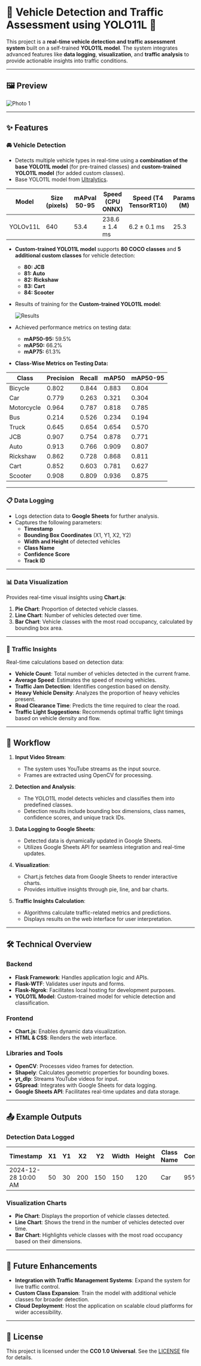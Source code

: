 # 🚗 **Vehicle Detection and Traffic Assessment using YOLO11L** 🚦

This project is a **real-time vehicle detection and traffic assessment system** built on a self-trained **YOLO11L model**. The system integrates advanced features like **data logging**, **visualization**, and **traffic analysis** to provide actionable insights into traffic conditions.

---

## 🖼️ **Preview**
![Photo 1](static/photo1.png)

---

## ✨ **Features**

### 🚘 **Vehicle Detection**
- Detects multiple vehicle types in real-time using a **combination of the base YOLO11L model** (for pre-trained classes) and **custom-trained YOLO11L model** (for added custom classes).
- Base YOLO11L model from [Ultralytics](https://www.ultralytics.com/).

| **Model**    | **Size (pixels)** | **mAPval 50-95** | **Speed (CPU ONNX)** | **Speed (T4 TensorRT10)** | **Params (M)** | **FLOPs (B)** |
|--------------|-------------------|------------------|-----------------------|---------------------------|----------------|---------------|
| YOLOv11L     | 640               | 53.4             | 238.6 ± 1.4 ms        | 6.2 ± 0.1 ms              | 25.3           | 86.9          |

- **Custom-trained YOLO11L model** supports **80 COCO classes** and **5 additional custom classes** for vehicle detection:
  - **80: JCB**
  - **81: Auto**
  - **82: Rickshaw**
  - **83: Cart**
  - **84: Scooter**
  
- Results of training for the **Custom-trained YOLO11L model**:
  
  ![Results](model/results.png)
  
- Achieved performance metrics on testing data:
  - **mAP50-95:** 59.5%
  - **mAP50:** 66.2%
  - **mAP75:** 61.3%

- **Class-Wise Metrics on Testing Data:**

| **Class**     | **Precision** | **Recall** | **mAP50** | **mAP50-95** |
|---------------|---------------|------------|-----------|--------------|
| Bicycle       | 0.802         | 0.844      | 0.883     | 0.804        |
| Car           | 0.779         | 0.263      | 0.321     | 0.304        |
| Motorcycle    | 0.964         | 0.787      | 0.818     | 0.785        |
| Bus           | 0.214         | 0.526      | 0.234     | 0.194        |
| Truck         | 0.645         | 0.654      | 0.654     | 0.570        |
| JCB           | 0.907         | 0.754      | 0.878     | 0.771        |
| Auto          | 0.913         | 0.766      | 0.909     | 0.807        |
| Rickshaw      | 0.862         | 0.728      | 0.868     | 0.811        |
| Cart          | 0.852         | 0.603      | 0.781     | 0.627        |
| Scooter       | 0.908         | 0.809      | 0.936     | 0.875        |


---

### 📋 **Data Logging**
- Logs detection data to **Google Sheets** for further analysis.
- Captures the following parameters:
  - **Timestamp**
  - **Bounding Box Coordinates** (X1, Y1, X2, Y2)
  - **Width and Height** of detected vehicles
  - **Class Name**
  - **Confidence Score**
  - **Track ID**

---

### 📊 **Data Visualization**
Provides real-time visual insights using **Chart.js**:
1. **Pie Chart**: Proportion of detected vehicle classes.
2. **Line Chart**: Number of vehicles detected over time.
3. **Bar Chart**: Vehicle classes with the most road occupancy, calculated by bounding box area.

---

### 🚦 **Traffic Insights**
Real-time calculations based on detection data:
- **Vehicle Count**: Total number of vehicles detected in the current frame.
- **Average Speed**: Estimates the speed of moving vehicles.
- **Traffic Jam Detection**: Identifies congestion based on density.
- **Heavy Vehicle Density**: Analyzes the proportion of heavy vehicles present.
- **Road Clearance Time**: Predicts the time required to clear the road.
- **Traffic Light Suggestions**: Recommends optimal traffic light timings based on vehicle density and flow.

---

## 🔄 **Workflow**

1. **Input Video Stream**:
   - The system uses YouTube streams as the input source.
   - Frames are extracted using OpenCV for processing.

2. **Detection and Analysis**:
   - The YOLO11L model detects vehicles and classifies them into predefined classes.
   - Detection results include bounding box dimensions, class names, confidence scores, and unique track IDs.

3. **Data Logging to Google Sheets**:
   - Detected data is dynamically updated in Google Sheets.
   - Utilizes Google Sheets API for seamless integration and real-time updates.

4. **Visualization**:
   - Chart.js fetches data from Google Sheets to render interactive charts.
   - Provides intuitive insights through pie, line, and bar charts.

5. **Traffic Insights Calculation**:
   - Algorithms calculate traffic-related metrics and predictions.
   - Displays results on the web interface for user interpretation.

---

## 🛠️ **Technical Overview**

### Backend
- **Flask Framework**: Handles application logic and APIs.
- **Flask-WTF**: Validates user inputs and forms.
- **Flask-Ngrok**: Facilitates local hosting for development purposes.
- **YOLO11L Model**: Custom-trained model for vehicle detection and classification.

### Frontend
- **Chart.js**: Enables dynamic data visualization.
- **HTML & CSS**: Renders the web interface.

### Libraries and Tools
- **OpenCV**: Processes video frames for detection.
- **Shapely**: Calculates geometric properties for bounding boxes.
- **yt_dlp**: Streams YouTube videos for input.
- **GSpread**: Integrates with Google Sheets for data logging.
- **Google Sheets API**: Facilitates real-time updates and data storage.

---

## 📤 **Example Outputs**

### **Detection Data Logged**
| **Timestamp**       | **X1** | **Y1** | **X2** | **Y2** | **Width** | **Height** | **Class Name** | **Confidence** | **Track ID** |
|----------------------|--------|--------|--------|--------|-----------|------------|----------------|----------------|--------------|
| 2024-12-28 10:00 AM | 50     | 30     | 200    | 150    | 150       | 120        | Car            | 95%            | 1            |

### **Visualization Charts**
- **Pie Chart**: Displays the proportion of vehicle classes detected.
- **Line Chart**: Shows the trend in the number of vehicles detected over time.
- **Bar Chart**: Highlights vehicle classes with the most road occupancy based on their dimensions.

---

## 🚀 **Future Enhancements**

- **Integration with Traffic Management Systems**: Expand the system for live traffic control.
- **Custom Class Expansion**: Train the model with additional vehicle classes for broader detection.
- **Cloud Deployment**: Host the application on scalable cloud platforms for wider accessibility.

---

## 📝 **License**
This project is licensed under the **CC0 1.0 Universal**. See the [LICENSE](LICENSE.md) file for details.
